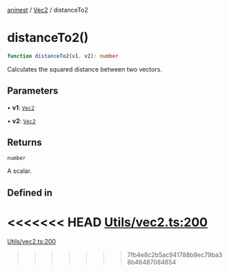 [aninest](../../index.md) / [Vec2](../index.md) / distanceTo2

# distanceTo2()

```ts
function distanceTo2(v1, v2): number
```

Calculates the squared distance between two vectors.

## Parameters

• **v1**: [`Vec2`](../type-aliases/Vec2.md)

• **v2**: [`Vec2`](../type-aliases/Vec2.md)

## Returns

`number`

A scalar.

## Defined in

<<<<<<< HEAD
[Utils/vec2.ts:200](https://github.com/zphrs/aninest/tree//core/src/Utils/vec2.ts#L200)
=======
[Utils/vec2.ts:200](https://github.com/zphrs/aninest/blob/37209a6/src/Utils/vec2.ts#L200)
>>>>>>> 7fb4e8c2b5ac941788b8ec79ba38b46487084854
